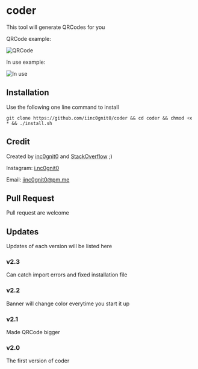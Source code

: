 # coder

This tool will generate QRCodes for you

QRCode example:

![QRCode](https://github.com/iinc0gnit0/coder/blob/master/inc0gnit0.png)

In use example:

![In use](https://github.com/iinc0gnit0/coder/blob/master/usage.png)

## Installation

Use the following one line command to install

`git clone https://github.com/iinc0gnit0/coder && cd coder && chmod +x * && ./install.sh`

## Credit

Created by [inc0gnit0](https://github.com/iinc0gnit0) and [StackOverflow](https://stackoverflow.com) ;)

Instagram: [i.nc0gnit0](https://instagram.com/i.nc0gnit0)

Email: iinc0gnit0@pm.me

## Pull Request

Pull request are welcome

## Updates

Updates of each version will be listed here

### v2.3

Can catch import errors and fixed installation file

### v2.2

Banner will change color everytime you start it up

### v2.1

Made QRCode bigger

### v2.0

The first version of coder
